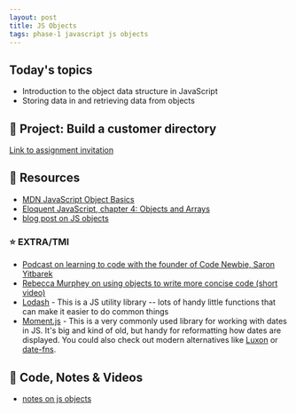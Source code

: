 ```yaml
---
layout: post
title: JS Objects
tags: phase-1 javascript js objects
---
```


## Today's topics

- Introduction to the object data structure in JavaScript
- Storing data in and retrieving data from objects

## 🎯 Project: Build a customer directory

[Link to assignment invitation](https://classroom.github.com/a/EppeQNHE)

## 🔖 Resources

- [MDN JavaScript Object Basics](https://developer.mozilla.org/en-US/docs/Learn/JavaScript/Objects/Basics)
- [Eloquent JavaScript, chapter 4: Objects and Arrays](https://eloquentjavascript.net/04_data.html)
- [blog post on JS objects](https://blog.bitsrc.io/the-chronicles-of-javascript-objects-2d6b9205cd66)

### ⭐ EXTRA/TMI

- [Podcast on learning to code with the founder of Code Newbie, Saron Yitbarek](https://devchat.tv/ruby-rogues/159-rr-hacking-education-with-saron-yitbarek/)
- [Rebecca Murphey on using objects to write more concise code (short video)](https://youtu.be/hVQdlYgJqcY)
- [Lodash](https://lodash.com/) - This is a JS utility library -- lots of handy little functions that can make it easier to do common things
- [Moment.js](https://momentjs.com/) - This is a very commonly used library for working with dates in JS. It's big and kind of old, but handy for reformatting how dates are displayed. You could also check out modern alternatives like [Luxon](https://moment.github.io/luxon/#/) or [date-fns](https://date-fns.org/).

## 🦉 Code, Notes & Videos

- [notes on js objects](https://github.com/Momentum-Team-10/notes/blob/main/js-objects.md)
